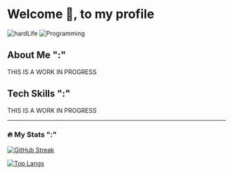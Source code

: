 # Welcome :wave:, to my profile  

![hardLife](https://github.com/BaerLucky/BaerLucky/assets/130244853/9e7e3878-2c8f-42de-8dc1-314da01fca48)
![Programming](https://github.com/BaerLucky/BaerLucky/assets/130244853/ac54e7bb-3397-4ea4-8cbe-d80e20f0ad05)

## About Me ":"

THIS IS A WORK IN PROGRESS

## Tech Skills ":"

THIS IS A WORK IN PROGRESS

---

### :fire: My Stats ":"

[![GitHub Streak](http://github-readme-streak-stats.herokuapp.com?user=your-github-username&theme=dark&background=000000)](https://git.io/streak-stats)

[![Top Langs](https://github-readme-stats.vercel.app/api/top-langs/?username=your-github-username&layout=compact&theme=vision-friendly-dark)](https://github.com/anuraghazra/github-readme-stats)
